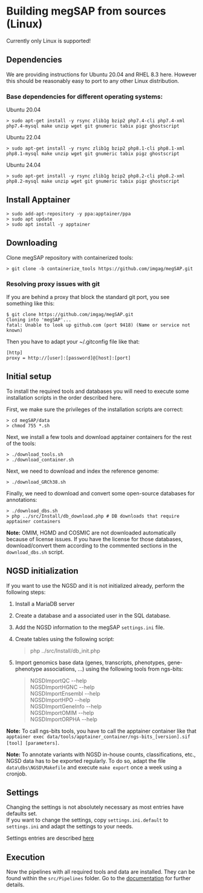 # Building megSAP from sources (Linux)

Currently only Linux is supported!  

## Dependencies

We are providing instructions for Ubuntu 20.04 and RHEL 8.3 here. However this should be reasonably easy to port to any other Linux distribution.

### Base dependencies for different operating systems:

Ubuntu 20.04

	> sudo apt-get install -y rsync zlib1g bzip2 php7.4-cli php7.4-xml php7.4-mysql make unzip wget git gnumeric tabix pigz ghostscript
    
Ubuntu 22.04

	> sudo apt-get install -y rsync zlib1g bzip2 php8.1-cli php8.1-xml php8.1-mysql make unzip wget git gnumeric tabix pigz ghostscript

Ubuntu 24.04

	> sudo apt-get install -y rsync zlib1g bzip2 php8.2-cli php8.2-xml php8.2-mysql make unzip wget git gnumeric tabix pigz ghostscript

    
## Install Apptainer

	> sudo add-apt-repository -y ppa:apptainer/ppa
	> sudo apt update
	> sudo apt install -y apptainer

## Downloading

Clone megSAP repository with containerized tools:

	> git clone -b containerize_tools https://github.com/imgag/megSAP.git

### Resolving proxy issues with git

If you are behind a proxy that block the standard git port, you see something like this:

    $ git clone https://github.com/imgag/megSAP.git
    Cloning into 'megSAP'...
    fatal: Unable to look up github.com (port 9418) (Name or service not known)

Then you have to adapt your ~/.gitconfig file like that:

    [http]
    proxy = http://[user]:[password]@[host]:[port]

## Initial setup

To install the required tools and databases you will need to execute some installation scripts in the order described here.

First, we make sure the privileges of the installation scripts are correct:

	> cd megSAP/data
	> chmod 755 *.sh

Next, we install a few tools and download apptainer containers for the rest of the tools:

	> ./download_tools.sh
	> ./download_container.sh

Next, we need to download and index the reference genome:
	
	> ./download_GRCh38.sh

Finally, we need to download and convert some open-source databases for annotations:

	> ./download_dbs.sh
	> php ../src/Install/db_download.php # DB downloads that require apptainer containers

**Note:** OMIM, HGMD and COSMIC are not downloaded automatically because of license issues. If you have the license for those databases, download/convert them according to the commented sections in the `download_dbs.sh` script.

## NGSD initialization

If you want to use the NGSD and it is not initialized already, perform the following steps:

1) Install a MariaDB server
2) Create a database and a associated user in the SQL database.
3) Add the NGSD information to the megSAP `settings.ini` file.
4) Create tables using the following script:

	> php ../src/Install/db_init.php

5) Import genomics base data (genes, transcripts, phenotypes, gene-phenotype associations, ...) using the following tools from ngs-bits:

	> NGSDImportQC --help  
	> NGSDImportHGNC --help  
	> NGSDImportEnsembl --help  
	> NGSDImportHPO --help  
	> NGSDImportGeneInfo --help  
	> NGSDImportOMIM --help  
	> NGSDImportORPHA --help  

**Note:** To call ngs-bits tools, you have to call the apptainer container like that `apptainer exec data/tools/apptainer_container/ngs-bits_[version].sif [tool] [parameters]`.

**Note:** To annotate variants with NGSD in-house counts, classifications, etc., NGSD data has to be exported regularly. To do so, adapt the file `data\dbs\NGSD\Makefile` and execute `make export` once a week using a cronjob.


## Settings

Changing the settings is not absolutely necessary as most entries have defaults set.  
If you want to change the settings, copy `settings.ini.default` to `settings.ini` and adapt the settings to your needs.  

Settings entries are described [here](settings.md)

## Execution

Now the pipelines with all required tools and data are installed. They can be found within the `src/Pipelines` folder. Go to the [documentation](../README.md) for further details.

